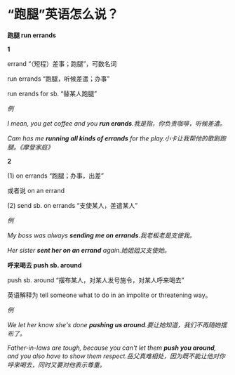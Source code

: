 # “跑腿”英语怎么说？

**跑腿 run errands**

**1**

errand “（短程）差事；跑腿”，可数名词

run errands “跑腿，听候差遣；办事”

run erands for sb. “替某人跑腿”

_例_

_I mean, you get coffee and you **run erands**.我是指，你负责咖啡，听候差遣。_

_Cam has me **running all kinds of errands** for the play.小卡让我帮他的歌剧跑腿。《摩登家庭》_

**2**

(1) on errands “跑腿；办事，出差”

或者说 on an errand

(2) send sb. on errands “支使某人，差遣某人”

_例_

_My boss was always **sending me on errands**.我老板老是支使我。_

_Her sister **sent her on an errand** again.她姐姐又支使她。_

**呼来喝去 push sb. around**

push sb. around “摆布某人，对某人发号施令，对某人呼来喝去”

英语解释为 tell someone what to do in an impolite or threatening way。

_例_

_We let her know she's done **pushing us around**.要让她知道，我们不再随她摆布了。_

_Father-in-laws are tough, because you can't let them **push you around**, and you also have to show them respect.岳父真难相处，因为既不能让他对你呼来喝去，同时又要对他表示尊重。_
